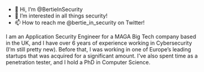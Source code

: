 - 👋 Hi, I’m @BertieInSecurity
- 👀 I’m interested in all things security!
- 📫 How to reach me @bertie_in_security on Twitter!

I am an Application Security Engineer for a MAGA Big Tech company based in the UK,
and I have over 6 years of experience working in Cybersecurity (I’m still pretty new).
Before that, I was working in one of Europe’s leading startups that was acquired for a
significant amount. I’ve also spent time as a penetration tester, and I hold a PhD in
Computer Science.

<!---
BertieInSecurity/BertieInSecurity is a ✨ special ✨ repository because its `README.md` (this file) appears on your GitHub profile.
You can click the Preview link to take a look at your changes.
--->
